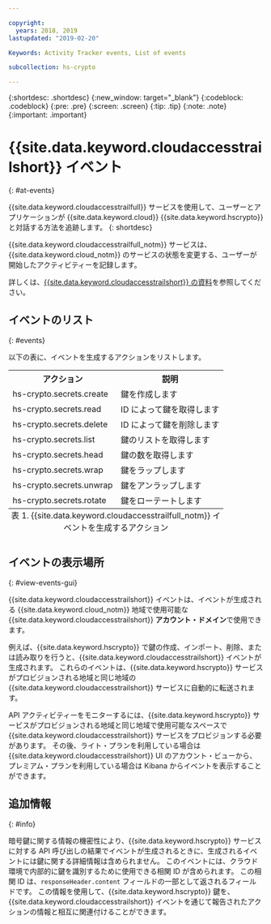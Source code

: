 ```yaml
---

copyright:
  years: 2018, 2019
lastupdated: "2019-02-20"

Keywords: Activity Tracker events, List of events

subcollection: hs-crypto

---
```

{:shortdesc: .shortdesc}
{:new_window: target="_blank"}
{:codeblock: .codeblock}
{:pre: .pre}
{:screen: .screen}
{:tip: .tip}
{:note: .note}
{:important: .important}

# {{site.data.keyword.cloudaccesstrailshort}} イベント
{: #at-events}

{{site.data.keyword.cloudaccesstrailfull}} サービスを使用して、ユーザーとアプリケーションが {{site.data.keyword.cloud}} {{site.data.keyword.hscrypto}} と対話する方法を追跡します。
{: shortdesc}

{{site.data.keyword.cloudaccesstrailfull_notm}} サービスは、{{site.data.keyword.cloud_notm}} のサービスの状態を変更する、ユーザーが開始したアクティビティーを記録します。

詳しくは、[{{site.data.keyword.cloudaccesstrailshort}} の資料](/docs/services/cloud-activity-tracker?topic=cloud-activity-tracker-getting-started-with-cla)を参照してください。

## イベントのリスト
{: #events}

以下の表に、イベントを生成するアクションをリストします。

<table>
    <tr>
        <th>アクション</th>
        <th>説明</th>
    </tr>
    <tr>
        <td>hs-crypto.secrets.create</td>
        <td>鍵を作成します</td>
    </tr>
    <tr>
        <td>hs-crypto.secrets.read</td>
        <td>ID によって鍵を取得します</td>
    </tr>
   <tr>
        <td>hs-crypto.secrets.delete</td>
        <td>ID によって鍵を削除します</td>
    </tr>
    <tr>
        <td>hs-crypto.secrets.list</td>
        <td>鍵のリストを取得します</td>
    </tr>
    <tr>
        <td>hs-crypto.secrets.head</td>
        <td>鍵の数を取得します</td>
    </tr>
     <tr>
        <td>hs-crypto.secrets.wrap</td>
        <td>鍵をラップします</td>
    </tr>
     <tr>
        <td>hs-crypto.secrets.unwrap</td>
        <td>鍵をアンラップします</td>
    </tr>
     <tr>
        <td>hs-crypto.secrets.rotate</td>
        <td>鍵をローテートします</td>
    </tr>
    <caption style="caption-side:bottom;">表 1. {{site.data.keyword.cloudaccesstrailfull_notm}} イベントを生成するアクション</caption>
</table>

## イベントの表示場所
{: #view-events-gui}

<!-- Option 2: Add the following sentence if your service sends events to the account domain. -->

{{site.data.keyword.cloudaccesstrailshort}} イベントは、イベントが生成される {{site.data.keyword.cloud_notm}} 地域で使用可能な {{site.data.keyword.cloudaccesstrailshort}} **アカウント・ドメイン**で使用できます。

例えば、{{site.data.keyword.hscrypto}} で鍵の作成、インポート、削除、または読み取りを行うと、{{site.data.keyword.cloudaccesstrailshort}} イベントが生成されます。 これらのイベントは、{{site.data.keyword.hscrypto}} サービスがプロビジョンされる地域と同じ地域の {{site.data.keyword.cloudaccesstrailshort}} サービスに自動的に転送されます。

API アクティビティーをモニターするには、{{site.data.keyword.hscrypto}} サービスがプロビジョンされる地域と同じ地域で使用可能なスペースで {{site.data.keyword.cloudaccesstrailshort}} サービスをプロビジョンする必要があります。 その後、ライト・プランを利用している場合は {{site.data.keyword.cloudaccesstrailshort}} UI のアカウント・ビューから、プレミアム・プランを利用している場合は Kibana からイベントを表示することができます。

## 追加情報
{: #info}

暗号鍵に関する情報の機密性により、{{site.data.keyword.hscrypto}} サービスに対する API 呼び出しの結果でイベントが生成されるときに、生成されるイベントには鍵に関する詳細情報は含められません。 このイベントには、クラウド環境で内部的に鍵を識別するために使用できる相関 ID が含められます。 この相関 ID は、`responseHeader.content` フィールドの一部として返されるフィールドです。 この情報を使用して、{{site.data.keyword.hscrypto}} 鍵を、{{site.data.keyword.cloudaccesstrailshort}} イベントを通じて報告されたアクションの情報と相互に関連付けることができます。
